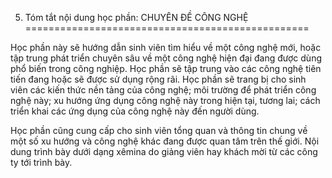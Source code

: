 5. Tóm tắt nội dung học phần: CHUYÊN ĐỀ CÔNG NGHỆ
=================================================

Học phần này sẽ hướng dẫn sinh viên tìm hiểu về một công nghệ mới, hoặc
tập trung phát triển chuyên sâu về một công nghệ hiện đại đang được dùng
phổ biến trong công nghiệp. Học phần sẽ tập trung vào các công nghệ tiên
tiến đang hoặc sẽ được sử dụng rộng rãi. Học phần sẽ trang bị cho sinh
viên các kiến thức nền tảng của công nghệ; môi trường để phát triển công
nghệ này; xu hướng ứng dụng công nghệ này trong hiện tại, tương lai;
cách triển khai các ứng dụng của công nghệ này đến người dùng.

Học phần cũng cung cấp cho sinh viên tổng quan và thông tin chung về một
số xu hướng và công nghệ khác đang được quan tâm trên thế giới. Nội dung
trình bày dưới dạng xêmina do giảng viên hay khách mời từ các công ty
tới trình bày.

